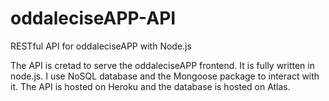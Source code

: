 # oddaleciseAPP-API
RESTful API for oddaleciseAPP with Node.js

The API is cretad to serve the oddaleciseAPP frontend.
It is fully written in node.js. 
I use NoSQL database and the Mongoose package to interact with it.
The API is hosted on Heroku and the database is hosted on Atlas.
